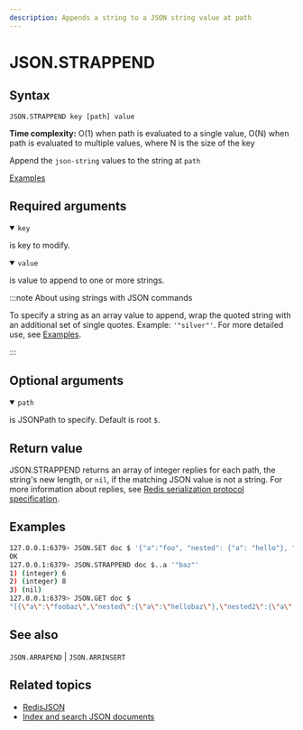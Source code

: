```yaml
---
description: Appends a string to a JSON string value at path
---
```


# JSON.STRAPPEND

## Syntax

    JSON.STRAPPEND key [path] value

**Time complexity:** O(1) when path is evaluated to a single value, O(N) when path is evaluated to multiple values, where N is the size of the key

Append the `json-string` values to the string at `path`

[Examples](#examples)

## Required arguments

<details open><summary><code>key</code></summary> 

is key to modify.
</details>

<details open><summary><code>value</code></summary> 

is value to append to one or more strings. 

:::note About using strings with JSON commands

To specify a string as an array value to append, wrap the quoted string with an additional set of single quotes. Example: `'"silver"'`. For more detailed use, see [Examples](#examples).

:::
</details>

## Optional arguments

<details open><summary><code>path</code></summary> 

is JSONPath to specify. Default is root `$`.
</details>

## Return value 

JSON.STRAPPEND returns an array of integer replies for each path, the string's new length, or `nil`, if the matching JSON value is not a string.
For more information about replies, see [Redis serialization protocol specification](https://redis.io/docs/reference/protocol-spec). 

## Examples

``` bash
127.0.0.1:6379> JSON.SET doc $ '{"a":"foo", "nested": {"a": "hello"}, "nested2": {"a": 31}}'
OK
127.0.0.1:6379> JSON.STRAPPEND doc $..a '"baz"'
1) (integer) 6
2) (integer) 8
3) (nil)
127.0.0.1:6379> JSON.GET doc $
"[{\"a\":\"foobaz\",\"nested\":{\"a\":\"hellobaz\"},\"nested2\":{\"a\":31}}]"
```

## See also

`JSON.ARRAPEND` | `JSON.ARRINSERT` 

## Related topics

* [RedisJSON](https://redis.io/docs/stack/json)
* [Index and search JSON documents](https://redis.io/docs/stack/search/indexing_json)


